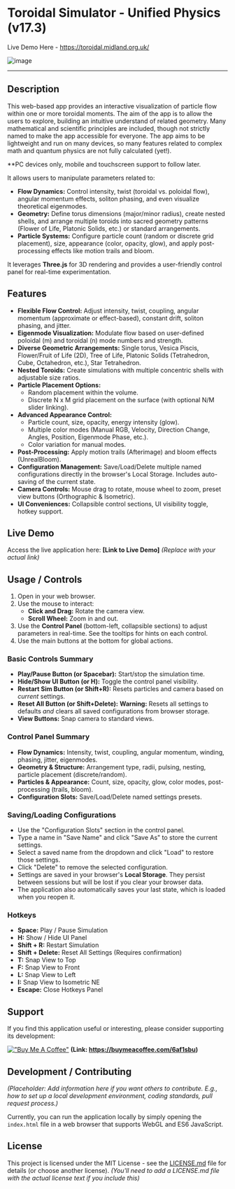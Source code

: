 # Toroidal Simulator - Unified Physics (v17.3)

Live Demo Here - https://toroidal.midland.org.uk/

![image](https://github.com/user-attachments/assets/2b1612ea-19a9-4ef5-8c38-e769299c0a04)

---

## Description

This web-based app provides an interactive visualization of particle flow within one or more toroidal moments. The aim of the app is to allow the users to explore, building an intuitive understand of related geometry. Many mathematical and scientific principles are included, though not strictly named to make the app accessible for everyone. The app aims to be lightweight and run on many devices, so many features related to complex math and quantum physics are not fully calculated (yet!).

**PC devices only, mobile and touchscreen support to follow later.

It allows users to manipulate parameters related to:

* **Flow Dynamics:** Control intensity, twist (toroidal vs. poloidal flow), angular momentum effects, soliton phasing, and even visualize theoretical eigenmodes.
* **Geometry:** Define torus dimensions (major/minor radius), create nested shells, and arrange multiple toroids into sacred geometry patterns (Flower of Life, Platonic Solids, etc.) or standard arrangements.
* **Particle Systems:** Configure particle count (random or discrete grid placement), size, appearance (color, opacity, glow), and apply post-processing effects like motion trails and bloom.

It leverages **Three.js** for 3D rendering and provides a user-friendly control panel for real-time experimentation.

## Features

* **Flexible Flow Control:** Adjust intensity, twist, coupling, angular momentum (approximate or effect-based), constant drift, soliton phasing, and jitter.
* **Eigenmode Visualization:** Modulate flow based on user-defined poloidal (m) and toroidal (n) mode numbers and strength.
* **Diverse Geometric Arrangements:** Single torus, Vesica Piscis, Flower/Fruit of Life (2D), Tree of Life, Platonic Solids (Tetrahedron, Cube, Octahedron, etc.), Star Tetrahedron.
* **Nested Toroids:** Create simulations with multiple concentric shells with adjustable size ratios.
* **Particle Placement Options:**
    * Random placement within the volume.
    * Discrete N x M grid placement on the surface (with optional N/M slider linking).
* **Advanced Appearance Control:**
    * Particle count, size, opacity, energy intensity (glow).
    * Multiple color modes (Manual RGB, Velocity, Direction Change, Angles, Position, Eigenmode Phase, etc.).
    * Color variation for manual modes.
* **Post-Processing:** Apply motion trails (Afterimage) and bloom effects (UnrealBloom).
* **Configuration Management:** Save/Load/Delete multiple named configurations directly in the browser's Local Storage. Includes auto-saving of the current state.
* **Camera Controls:** Mouse drag to rotate, mouse wheel to zoom, preset view buttons (Orthographic & Isometric).
* **UI Conveniences:** Collapsible control sections, UI visibility toggle, hotkey support.

## Live Demo

Access the live application here: **[Link to Live Demo]**
*(Replace with your actual link)*

## Usage / Controls

1.  Open in your web browser.
2.  Use the mouse to interact:
    * **Click and Drag:** Rotate the camera view.
    * **Scroll Wheel:** Zoom in and out.
3.  Use the **Control Panel** (bottom-left, collapsible sections) to adjust parameters in real-time. See the tooltips for hints on each control.
4.  Use the main buttons at the bottom for global actions.

### Basic Controls Summary

* **Play/Pause Button (or Spacebar):** Start/stop the simulation time.
* **Hide/Show UI Button (or H):** Toggle the control panel visibility.
* **Restart Sim Button (or Shift+R):** Resets particles and camera based on *current* settings.
* **Reset All Button (or Shift+Delete):** **Warning:** Resets all settings to defaults *and* clears all saved configurations from browser storage.
* **View Buttons:** Snap camera to standard views.

### Control Panel Summary

* **Flow Dynamics:** Intensity, twist, coupling, angular momentum, winding, phasing, jitter, eigenmodes.
* **Geometry & Structure:** Arrangement type, radii, pulsing, nesting, particle placement (discrete/random).
* **Particles & Appearance:** Count, size, opacity, glow, color modes, post-processing (trails, bloom).
* **Configuration Slots:** Save/Load/Delete named settings presets.

### Saving/Loading Configurations

* Use the "Configuration Slots" section in the control panel.
* Type a name in "Save Name" and click "Save As" to store the current settings.
* Select a saved name from the dropdown and click "Load" to restore those settings.
* Click "Delete" to remove the selected configuration.
* Settings are saved in your browser's **Local Storage**. They persist between sessions but will be lost if you clear your browser data.
* The application also automatically saves your last state, which is loaded when you reopen it.

### Hotkeys

* **Space:** Play / Pause Simulation
* **H:** Show / Hide UI Panel
* **Shift + R:** Restart Simulation
* **Shift + Delete:** Reset All Settings (Requires confirmation)
* **T:** Snap View to Top
* **F:** Snap View to Front
* **L:** Snap View to Left
* **I:** Snap View to Isometric NE
* **Escape:** Close Hotkeys Panel

## Support

If you find this application useful or interesting, please consider supporting its development:

[!["Buy Me A Coffee"](https://www.buymeacoffee.com/assets/img/custom_images/orange_img.png)](https://buymeacoffee.com/6af1sbu)
**(Link: https://buymeacoffee.com/6af1sbu)**

## Development / Contributing

*(Placeholder: Add information here if you want others to contribute. E.g., how to set up a local development environment, coding standards, pull request process.)*

Currently, you can run the application locally by simply opening the `index.html` file in a web browser that supports WebGL and ES6 JavaScript.

## License

This project is licensed under the MIT License - see the [LICENSE.md](LICENSE.md) file for details (or choose another license).
*(You'll need to add a LICENSE.md file with the actual license text if you include this)*
